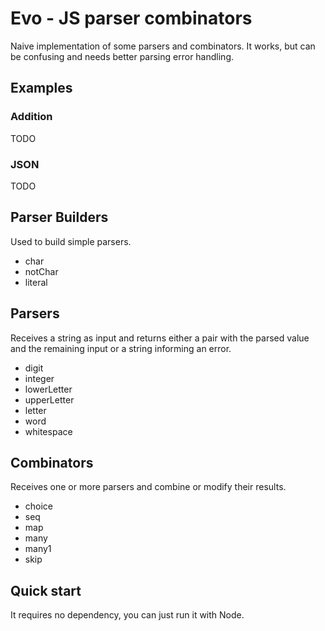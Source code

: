 # Evo - JS parser combinators

Naive implementation of some parsers and combinators. It works, but can be confusing and needs better parsing error handling.

## Examples

### Addition

TODO

### JSON

TODO

## Parser Builders

Used to build simple parsers.

- char
- notChar
- literal

## Parsers

Receives a string as input and returns either a pair with the parsed value and the remaining input or a string informing an error.

- digit
- integer
- lowerLetter
- upperLetter
- letter
- word
- whitespace

## Combinators

Receives one or more parsers and combine or modify their results.

- choice
- seq
- map
- many
- many1
- skip

## Quick start

It requires no dependency, you can just run it with Node.
